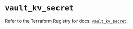 # `vault_kv_secret`

Refer to the Terraform Registry for docs: [`vault_kv_secret`](https://registry.terraform.io/providers/hashicorp/vault/4.3.0/docs/resources/kv_secret).

